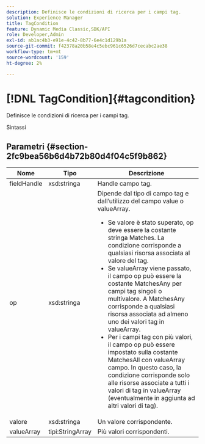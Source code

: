 ```yaml
---
description: Definisce le condizioni di ricerca per i campi tag.
solution: Experience Manager
title: TagCondition
feature: Dynamic Media Classic,SDK/API
role: Developer,Admin
exl-id: ab1ac4b3-e91e-4c42-8b77-6e4c1d129b1a
source-git-commit: f42378a20b58e4c5ebc961c6526d7cecabc2ae38
workflow-type: tm+mt
source-wordcount: '159'
ht-degree: 2%

---
```


# [!DNL TagCondition]{#tagcondition}

Definisce le condizioni di ricerca per i campi tag.

Sintassi

## Parametri {#section-2fc9bea56b6d4b72b80d4f04c5f9b862}

<table id="table_04100BB8ABD84EF68B0A7CE3AD946414"> 
 <thead> 
  <tr> 
   <th colname="col1" class="entry"> Nome </th> 
   <th colname="col2" class="entry"> Tipo </th> 
   <th colname="col3" class="entry"> Descrizione </th> 
  </tr> 
 </thead>
 <tbody> 
  <tr> 
   <td colname="col1"> <span class="codeph"> <span class="varname"> fieldHandle</span> </span> </td> 
   <td colname="col2"> <span class="codeph"> xsd:stringa</span> </td> 
   <td colname="col3"> Handle campo tag. </td> 
  </tr> 
  <tr> 
   <td colname="col1"> <span class="codeph"> <span class="varname"> op</span> </span> </td> 
   <td colname="col2"> <span class="codeph"> xsd:stringa</span> </td> 
   <td colname="col3">Dipende dal tipo di campo tag e dall’utilizzo del campo value o valueArray. 
    <ul id="ul_CC0926425B094B3BB7D70CB392DBDABD">
     <li id="li_09AB923A9A8D4A71917CF59C150E4EF5">Se <span class="codeph"> valore</span> è stato superato, <span class="codeph"> op</span> deve essere la costante stringa Matches. La condizione corrisponde a qualsiasi risorsa associata al valore del tag. </li>
     <li id="li_70F18494AB6C454EB611F51F16C19FAD">Se <span class="codeph"> valueArray</span> viene passato, il campo op può essere la costante <span class="codeph"> MatchesAny</span> per campi tag singoli o multivalore. A <span class="codeph"> MatchesAny</span> corrisponde a qualsiasi risorsa associata ad almeno uno dei valori tag in <span class="codeph"> valueArray</span>. </li>
     <li id="li_0B25542D7E964B26B15591C45D5C66D0">Per i campi tag con più valori, il campo op può essere impostato sulla costante <span class="codeph"> MatchesAll</span> con <span class="codeph"> valueArray</span> campo. In questo caso, la condizione corrisponde solo alle risorse associate a tutti i valori di tag in <span class="codeph"> valueArray</span> (eventualmente in aggiunta ad altri valori di tag). </li>
    </ul></td> 
  </tr> 
  <tr> 
   <td colname="col1"> <span class="codeph"> <span class="varname"> valore</span> </span> </td> 
   <td colname="col2"> <span class="codeph"> xsd:stringa</span> </td> 
   <td colname="col3"> Un valore corrispondente. </td> 
  </tr> 
  <tr> 
   <td colname="col1"> <span class="codeph"> <span class="varname"> valueArray</span> </span> </td> 
   <td colname="col2"> <span class="codeph"> tipi:StringArray</span> </td> 
   <td colname="col3"> Più valori corrispondenti. </td> 
  </tr> 
 </tbody> 
</table>
